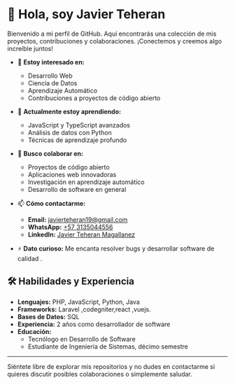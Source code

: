  # 👋 Hola, soy Javier Teheran

Bienvenido a mi perfil de GitHub. Aquí encontrarás una colección de mis proyectos, contribuciones y colaboraciones. ¡Conectemos y creemos algo increíble juntos!

- 👀 **Estoy interesado en:** 
  - Desarrollo Web
  - Ciencia de Datos
  - Aprendizaje Automático
  - Contribuciones a proyectos de código abierto

- 🌱 **Actualmente estoy aprendiendo:**
  - JavaScript y TypeScript avanzados
  - Análisis de datos con Python
  - Técnicas de aprendizaje profundo

- 💞️ **Busco colaborar en:**
  - Proyectos de código abierto
  - Aplicaciones web innovadoras
  - Investigación en aprendizaje automático
  - Desarrollo de software en general

- 📫 **Cómo contactarme:**
  - **Email:** [javierteheran19@gmail.com](mailto:javierteheran19@gmail.com)
  - **WhatsApp:** [+57 3135044556](https://wa.me/573135044556)
  - **LinkedIn:** [Javier Teheran Magallanez](https://co.linkedin.com/in/javierteheranmagallanez?original_referer=https%3A%2F%2Fwww.google.com%2F)

 

- ⚡ **Dato curioso:** Me encanta resolver bugs y desarrollar software de calidad .

## 🛠 Habilidades y Experiencia
- **Lenguajes:** PHP, JavaScript, Python, Java
- **Frameworks:** Laravel ,codegniter,react ,vuejs.
- **Bases de Datos:** SQL
- **Experiencia:** 2 años como desarrollador de software
- **Educación:** 
  - Tecnólogo en Desarrollo de Software
  - Estudiante de Ingeniería de Sistemas, décimo semestre

---

Siéntete libre de explorar mis repositorios y no dudes en contactarme si quieres discutir posibles colaboraciones o simplemente saludar.

 

